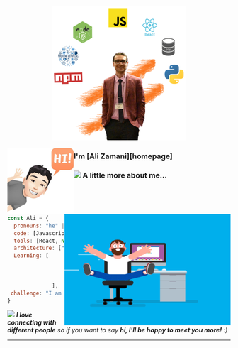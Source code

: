 <p align="center">
  <img width="60%" height="60%" src="./assets/Ali-main.png"/>
</p>
<img align="left" width="150" height="150" src="./assets/Hi-avatar.jpg"/>

### I'm [Ali Zamani][homepage]

<img align="right" height="250" width="375" alt="" src="./assets/coder.gif" />

### <img src="https://media.giphy.com/media/VgCDAzcKvsR6OM0uWg/giphy.gif" width="50"> A little more about me...  
```javascript
const Ali = {
  pronouns: "he" | "his",
  code: [Javascript, HTML, CSS, Python],
  tools: [React, Node, Storybook, Styled-Components, Jest, Vagrant],
  architecture: ["microservices", "event-driven", "design system pattern"],
  Learning: [
                        React Native,
                        Typeccript,
                        Docker
              ],
 challenge: "I am doing the AppFromHome challenge focused on react and react native"
}
```

<img src="https://media.giphy.com/media/LnQjpWaON8nhr21vNW/giphy.gif" width="60"> <em><b>I love connecting with different people</b> so if you want to say <b>hi, I'll be happy to meet you more!</b> :)</em>

---


<!--
**Alizmn/Alizmn** is a ✨ _special_ ✨ repository because its `README.md` (this file) appears on your GitHub profile.

Here are some ideas to get you started:

- 🔭 I’m currently working on ...
- 🌱 I’m currently learning ...
- 👯 I’m looking to collaborate on ...
- 🤔 I’m looking for help with ...
- 💬 Ask me about ...
- 📫 How to reach me: ...
- 😄 Pronouns: ...
- ⚡ Fun fact: ...
-->
